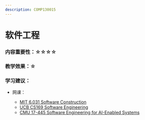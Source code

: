 ```yaml
---
description: COMP130015
---
```


# 软件工程

### 内容重要性：☆☆☆☆

### 教学效果：☆

### 学习建议：

*   网课：

    * [MIT 6.031 Software Construction](https://csdiy.wiki/%E8%BD%AF%E4%BB%B6%E5%B7%A5%E7%A8%8B/6031/)
    * [UCB CS169 Software Engineering](https://csdiy.wiki/%E8%BD%AF%E4%BB%B6%E5%B7%A5%E7%A8%8B/CS169/)
    * [CMU 17-445 Software Engineering for AI-Enabled Systems](https://www.bilibili.com/video/BV1qA411n7X5/)

